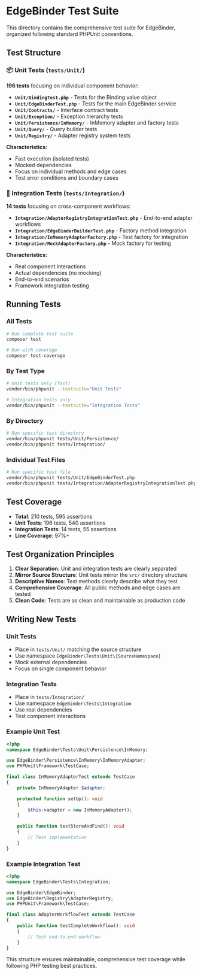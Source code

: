 # EdgeBinder Test Suite

This directory contains the comprehensive test suite for EdgeBinder, organized following standard PHPUnit conventions.

## Test Structure

### 📦 Unit Tests (`tests/Unit/`)
**196 tests** focusing on individual component behavior:

- **`Unit/BindingTest.php`** - Tests for the Binding value object
- **`Unit/EdgeBinderTest.php`** - Tests for the main EdgeBinder service
- **`Unit/Contracts/`** - Interface contract tests
- **`Unit/Exception/`** - Exception hierarchy tests  
- **`Unit/Persistence/InMemory/`** - InMemory adapter and factory tests
- **`Unit/Query/`** - Query builder tests
- **`Unit/Registry/`** - Adapter registry system tests

**Characteristics:**
- Fast execution (isolated tests)
- Mocked dependencies
- Focus on individual methods and edge cases
- Test error conditions and boundary cases

### 🔗 Integration Tests (`tests/Integration/`)
**14 tests** focusing on cross-component workflows:

- **`Integration/AdapterRegistryIntegrationTest.php`** - End-to-end adapter workflows
- **`Integration/EdgeBinderBuilderTest.php`** - Factory method integration
- **`Integration/InMemoryAdapterFactory.php`** - Test factory for integration
- **`Integration/MockAdapterFactory.php`** - Mock factory for testing

**Characteristics:**
- Real component interactions
- Actual dependencies (no mocking)
- End-to-end scenarios
- Framework integration testing

## Running Tests

### All Tests
```bash
# Run complete test suite
composer test

# Run with coverage
composer test-coverage
```

### By Test Type
```bash
# Unit tests only (fast)
vendor/bin/phpunit --testsuite="Unit Tests"

# Integration tests only
vendor/bin/phpunit --testsuite="Integration Tests"
```

### By Directory
```bash
# Run specific test directory
vendor/bin/phpunit tests/Unit/Persistence/
vendor/bin/phpunit tests/Integration/
```

### Individual Test Files
```bash
# Run specific test file
vendor/bin/phpunit tests/Unit/EdgeBinderTest.php
vendor/bin/phpunit tests/Integration/AdapterRegistryIntegrationTest.php
```

## Test Coverage

- **Total**: 210 tests, 595 assertions
- **Unit Tests**: 196 tests, 540 assertions  
- **Integration Tests**: 14 tests, 55 assertions
- **Line Coverage**: 97%+

## Test Organization Principles

1. **Clear Separation**: Unit and integration tests are clearly separated
2. **Mirror Source Structure**: Unit tests mirror the `src/` directory structure
3. **Descriptive Names**: Test methods clearly describe what they test
4. **Comprehensive Coverage**: All public methods and edge cases are tested
5. **Clean Code**: Tests are as clean and maintainable as production code

## Writing New Tests

### Unit Tests
- Place in `tests/Unit/` matching the source structure
- Use namespace `EdgeBinder\Tests\Unit\{SourceNamespace}`
- Mock external dependencies
- Focus on single component behavior

### Integration Tests  
- Place in `tests/Integration/`
- Use namespace `EdgeBinder\Tests\Integration`
- Use real dependencies
- Test component interactions

### Example Unit Test
```php
<?php
namespace EdgeBinder\Tests\Unit\Persistence\InMemory;

use EdgeBinder\Persistence\InMemory\InMemoryAdapter;
use PHPUnit\Framework\TestCase;

final class InMemoryAdapterTest extends TestCase
{
    private InMemoryAdapter $adapter;

    protected function setUp(): void
    {
        $this->adapter = new InMemoryAdapter();
    }

    public function testStoreAndFind(): void
    {
        // Test implementation
    }
}
```

### Example Integration Test
```php
<?php
namespace EdgeBinder\Tests\Integration;

use EdgeBinder\EdgeBinder;
use EdgeBinder\Registry\AdapterRegistry;
use PHPUnit\Framework\TestCase;

final class AdapterWorkflowTest extends TestCase
{
    public function testCompleteWorkflow(): void
    {
        // Test end-to-end workflow
    }
}
```

This structure ensures maintainable, comprehensive test coverage while following PHP testing best practices.

